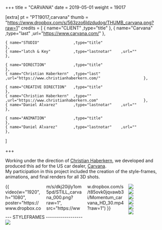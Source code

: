 +++
title = "CARVANA"
date = 2019-05-01
weight = 19017

[extra]
pt = "PT19017_carvana"
thumb = "https://www.dropbox.com/s/563zzo6ldzdudog/THUMB_carvana.png?raw=1"
credits = [
    { name="CLIENT"               ,type="title"                                                                     }, 
    { name="Carvana"              ,type="last"         ,url="https://www.carvana.com/"                              },
    
    { name="STUDIO"               ,type="title"                                                                     },
    { name="latch & Key"          ,type="lastnotar"    ,url=""                                                      },
    
    { name="DIRECTION"            ,type="title"                                                                     },
    { name="Christian Haberkern"  ,type="last"         ,url="https://www.christianhaberkern.com/"                   }, 
    
    { name="CREATIVE DIRECTION"   ,type="title"                                                                     },
    { name="Christian Haberkern"  ,type=""             ,url="https://www.christianhaberkern.com"                    },
    { name="Daniel Alvarez"       ,type="lastnotar"    ,url=""                                                      },
    
    { name="ANIMATION"            ,type="title"                                                                     },
    { name="Daniel Alvarez"       ,type="lastnotar"    ,url=""                                                      },
]

+++

<div class="page_text">

Working under the direction of <a href="https://www.christianhaberkern.com" target="_blank">Christian Haberkern</a>, we developed and produced this ad for the US car dealer, <a href="https://www.carvana.com" target="_blank">Carvana</a>.</br>
My participation in this project included the creation of the style-frames, animations, and final renders for all 3D shots.

</div>

<div class="mwall">
<div class="mwall_items" style="columns:4;">
<div class="mwall_item">{{ video(w="1920", h="1080", poster="https://www.dropbox.com/s/dkj20ijly1om5pd/STILL_carvana_000.png?raw=1", src="https://www.dropbox.com/s/t85ovk0jqvawb3i/Momentum_carvana_HD_30.mp4?raw=1") }}</div>
<div class="mwall_item"><img src="https://www.dropbox.com/s/jm8485jmhckxu3p/STILL_carvana_001.png?raw=1"></div>
<div class="mwall_item"><img src="https://www.dropbox.com/s/q5outdeidz56kwh/STILL_carvana_002.png?raw=1"></div>
<div class="mwall_item"><img src="https://www.dropbox.com/s/evc40qwxrmhhrxx/STILL_carvana_003.png?raw=1"></div>
<div class="mwall_item"><img src="https://www.dropbox.com/s/50x5dimweravouw/STILL_carvana_004.png?raw=1"></div>
<div class="mwall_item"><img src="https://www.dropbox.com/s/7cnu11ngva6d9xg/STILL_carvana_005.png?raw=1"></div>
<div class="mwall_item"><img src="https://www.dropbox.com/s/pjyjsokt6lgbp3n/STILL_carvana_006.png?raw=1"></div>
</div>
</div>

<div class="page_subheading">--- STYLEFRAMES ------------------</div>
<div class="hrule"></div>

<div class="mwall">
<div class="mwall_items" style="columns: 1;">
<div class="mwall_item"><img src="https://www.dropbox.com/s/9hhypeitesqjzhn/STYLEFRAMES.png?raw=1"></div>
</div>
</div>
